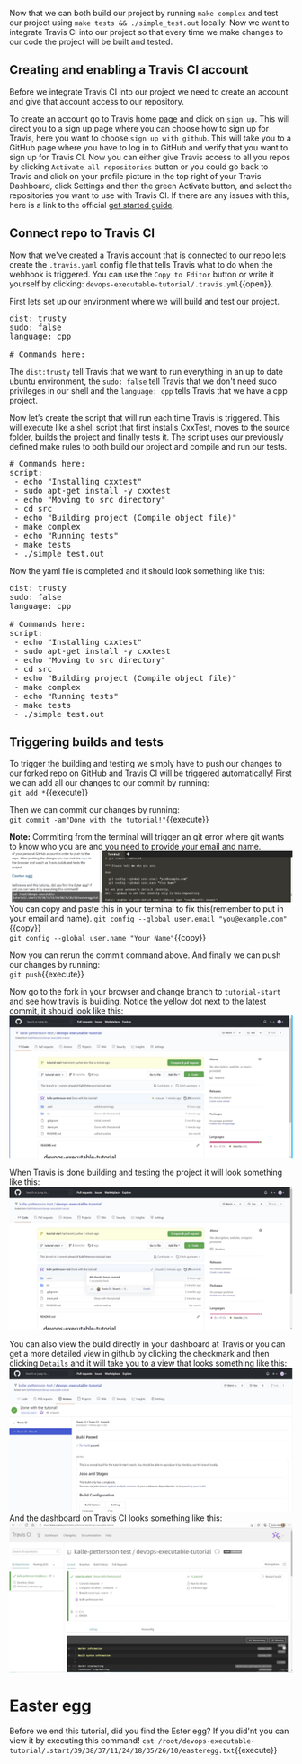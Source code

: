 <!-- Continuous Integration with Travis CI -->
Now that we can both build our project by running `make complex` and test our project using `make tests && ./simple_test.out` locally. Now we want to integrate Travis CI into our project so that every time we make changes to our code the project will be built and tested. 
 
## Creating and enabling a Travis CI account
Before we integrate Travis CI into our project we need to create an account and give that account access to our repository.
 
To create an account go to Travis home [page](https://www.travis-ci.com) and click on `sign up`. This will direct you to a sign up page where you can choose how to sign up for Travis, here you want to choose `sign up with github`. This will take you to a GitHub page where you have to log in to GitHub and verify that you want to sign up for Travis CI. Now you can either give Travis access to all you repos by clicking `Activate all repositories` button or you could go back to Travis and click on your profile picture in the top right of your Travis Dashboard, click Settings and then the green Activate button, and select the repositories you want to use with Travis CI. If there are any issues with this, here is a link to the official [get started guide](https://docs.travis-ci.com/user/tutorial/#to-get-started-with-travis-ci-using-github). 
 
## Connect repo to Travis CI
Now that we've created a Travis account that is connected to our repo lets create the `.travis.yaml` config file that tells Travis what to do when the webhook is triggered. You can use the `Copy to Editor` button or write it yourself by clicking: `devops-executable-tutorial/.travis.yml`{{open}}.
 
 
First lets set up our environment where we will build and test our project.
<pre class="file" data-filename="devops-executable-tutorial/.travis.yml" data-target="replace">
dist: trusty
sudo: false
language: cpp
 
# Commands here:
</pre>
 
The `dist:trusty` tell Travis that we want to run everything in an up to date ubuntu environment, the `sudo: false` tell Travis that we don't need sudo privileges in our shell and the `language: cpp` tells Travis that we have a cpp project.
 
Now let’s create the script that will run each time Travis is triggered. This will execute like a shell script that first installs CxxTest, moves to the source folder, builds the project and finally tests it. The script uses our previously defined make rules to both build our project and compile and run our tests.
 
<pre class="file" data-filename="devops-executable-tutorial/.travis.yml" data-target="insert" data-marker='# Commands here:'>
# Commands here:
script:
 - echo "Installing cxxtest"
 - sudo apt-get install -y cxxtest
 - echo "Moving to src directory"
 - cd src
 - echo "Building project (Compile object file)"
 - make complex
 - echo "Running tests"
 - make tests
 - ./simple_test.out
</pre>
 
 
Now the yaml file is completed and it should look something like this:
<pre class="file" data-filename="devops-executable-tutorial/.travis.yml" data-target="replace">
dist: trusty
sudo: false
language: cpp
 
# Commands here:
script:
 - echo "Installing cxxtest"
 - sudo apt-get install -y cxxtest
 - echo "Moving to src directory"
 - cd src
 - echo "Building project (Compile object file)"
 - make complex
 - echo "Running tests"
 - make tests
 - ./simple_test.out
</pre>
 
## Triggering builds and tests
To trigger the building and testing we simply have to push our changes to our forked repo on GitHub and Travis CI will be triggered automatically!
First we can add all our changes to our commit by running: <br/>
`git add *`{{execute}} <br/>

Then we can commit our changes by running: <br/>
`git commit -am"Done with the tutorial!"`{{execute}}<br/>

**Note:** Commiting from the terminal will trigger an git error where git wants to know who you are and you need to provide your email and name. 
![Git Error](https://github.com/KallePettersson/katacoda-scenarios/blob/main/repeat-executable-tutorial/assets/Github-error.JPG?raw=true)
You can copy and paste this in your terminal to fix this(remember to put in your email and name).
`git config --global user.email "you@example.com"`{{copy}}<br/>
`git config --global user.name "Your Name"`{{copy}}<br/>

Now you can rerun the commit command above. And finally we can push our changes by running:<br/>
`git push`{{execute}}<br/>

Now go to the fork in your browser and change branch to `tutorial-start` and see how travis is building. Notice the yellow dot next to the latest commit, it should look like this:
![Github travis running](https://github.com/KallePettersson/katacoda-scenarios/blob/main/repeat-executable-tutorial/assets/github-travis-running.JPG?raw=true)

When Travis is done building and testing the project it will look something like this:
![github travis details](https://github.com/KallePettersson/katacoda-scenarios/blob/main/repeat-executable-tutorial/assets/github-travis-details.JPG?raw=true)


You can also view the build directly in your dashboard at Travis or you can get a more detailed view in github by clicking the checkmark and then clicking `Details` and it will take you to a view that looks something like this:
![Github travis details view](https://github.com/KallePettersson/katacoda-scenarios/blob/main/repeat-executable-tutorial/assets/github-travis-details-view.JPG?raw=true)
And the dashboard on Travis CI looks something like this:
![Travis CI dashboard](https://github.com/KallePettersson/katacoda-scenarios/blob/main/repeat-executable-tutorial/assets/travis-dashboard.JPG?raw=true)
 
 
# Easter egg
Before we end this tutorial, did you find the Ester egg? If you did'nt you can view it by executing this command!
`cat /root/devops-executable-tutorial/.start/39/38/37/11/24/18/35/26/10/easteregg.txt`{{execute}}
 


